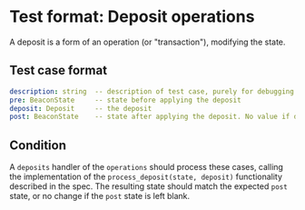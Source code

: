 # Test format: Deposit operations

A deposit is a form of an operation (or "transaction"), modifying the state.

## Test case format

```yaml
description: string  -- description of test case, purely for debugging purposes
pre: BeaconState     -- state before applying the deposit
deposit: Deposit     -- the deposit
post: BeaconState    -- state after applying the deposit. No value if deposit processing is aborted.
```

## Condition

A `deposits` handler of the `operations` should process these cases, 
 calling the implementation of the `process_deposit(state, deposit)` functionality described in the spec.
The resulting state should match the expected `post` state, or no change if the `post` state is left blank.
